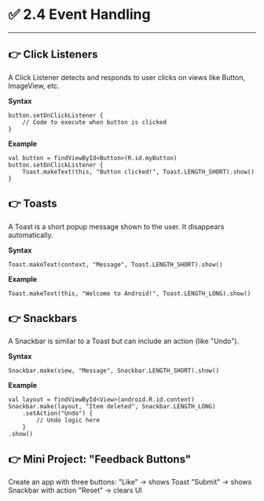 # ✅ 2.4 Event Handling
---

## 👉 Click Listeners
A Click Listener detects and responds to user clicks on views like Button, ImageView, etc.

**Syntax**
```
button.setOnClickListener {
    // Code to execute when button is clicked
}
```
**Example**
```
val button = findViewById<Button>(R.id.myButton)
button.setOnClickListener {
    Toast.makeText(this, "Button clicked!", Toast.LENGTH_SHORT).show()
}
```
## 👉 Toasts
A Toast is a short popup message shown to the user. It disappears automatically.

**Syntax**
```
Toast.makeText(context, "Message", Toast.LENGTH_SHORT).show()
```
**Example**
```
Toast.makeText(this, "Welcome to Android!", Toast.LENGTH_LONG).show()
```
## 👉 Snackbars
A Snackbar is similar to a Toast but can include an action (like "Undo").

**Syntax**
```
Snackbar.make(view, "Message", Snackbar.LENGTH_SHORT).show()
```
**Example**
```
val layout = findViewById<View>(android.R.id.content)
Snackbar.make(layout, "Item deleted", Snackbar.LENGTH_LONG)
    .setAction("Undo") {
        // Undo logic here
    }
.show()
   ``` 

## 👉 Mini Project: "Feedback Buttons"
Create an app with three buttons:
"Like" → shows Toast
"Submit" → shows Snackbar with action
"Reset" → clears UI